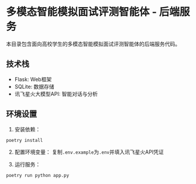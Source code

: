 # 多模态智能模拟面试评测智能体 - 后端服务

本目录包含面向高校学生的多模态智能模拟面试评测智能体的后端服务代码。

## 技术栈

- Flask: Web框架
- SQLite: 数据存储
- 讯飞星火大模型API: 智能对话与分析

## 环境设置

1. 安装依赖：
```bash
poetry install
```

2. 配置环境变量：
复制`.env.example`为`.env`并填入讯飞星火API凭证

3. 运行服务：
```bash
poetry run python app.py
```